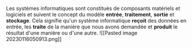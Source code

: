 Les systèmes informatiques sont constitués de composants matériels et logiciels et suivent le concept du modèle **entrée**, **traitement**, **sortie** et **stockage**. Cela signifie qu'un système informatique **reçoit** des données en entrée, les **traite** de la manière que nous avons demandée et **produit** le résultat d'une manière ou d'une autre.
![[Pasted image 20230116050913.png]]
